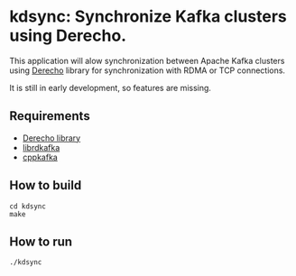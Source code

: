 # kdsync: Synchronize Kafka clusters using Derecho.
This application will alow synchronization between Apache Kafka clusters
using [Derecho](https://derecho-project.github.io/) library for synchronization 
with RDMA or TCP connections.

It is still in early development, so features are missing.


## Requirements
* [Derecho library](https://derecho-project.github.io/)
* [librdkafka](https://github.com/edenhill/librdkafka)
* [cppkafka](https://github.com/mfontanini/cppkafka)

## How to build
```
cd kdsync
make
```

## How to run
```
./kdsync
```
